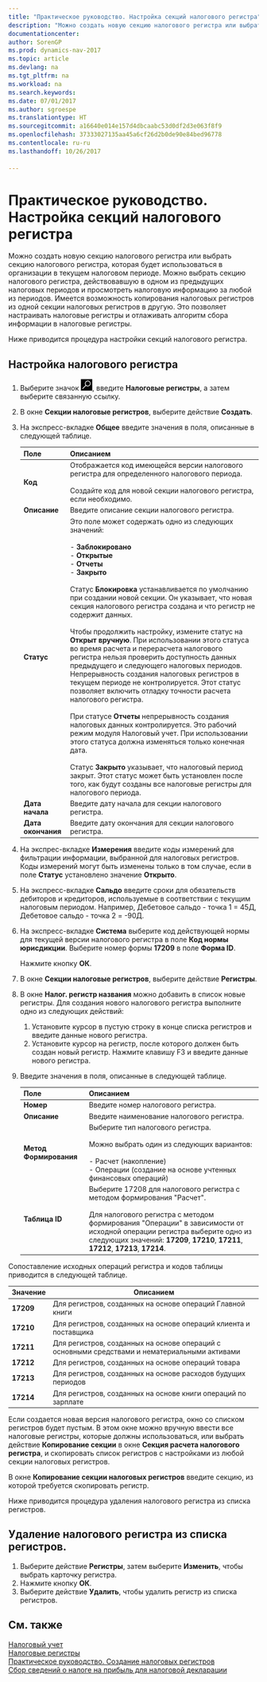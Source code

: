 ```yaml
---
title: "Практическое руководство. Настройка секций налогового регистра"
description: "Можно создать новую секцию налогового регистра или выбрать секцию налогового регистра, которая будет использоваться в организации в текущем налоговом периоде. Можно выбрать секцию налогового регистра, действовавшую в одном из предыдущих налоговых периодов и просмотреть налоговую информацию за любой из периодов. Имеется возможность копирования налоговых регистров из одной секции налоговых регистров в другую. Это позволяет настраивать налоговые регистры и отлаживать алгоритм сбора информации в налоговые регистры."
documentationcenter: 
author: SorenGP
ms.prod: dynamics-nav-2017
ms.topic: article
ms.devlang: na
ms.tgt_pltfrm: na
ms.workload: na
ms.search.keywords: 
ms.date: 07/01/2017
ms.author: sgroespe
ms.translationtype: HT
ms.sourcegitcommit: a16640e014e157d4dbcaabc53d0df2d3e063f8f9
ms.openlocfilehash: 37333027135aa45a6cf26d2b0de90e84bed96778
ms.contentlocale: ru-ru
ms.lasthandoff: 10/26/2017

---
```

# <a name="how-to-set-up-tax-register-sections"></a>Практическое руководство. Настройка секций налогового регистра
Можно создать новую секцию налогового регистра или выбрать секцию налогового регистра, которая будет использоваться в организации в текущем налоговом периоде. Можно выбрать секцию налогового регистра, действовавшую в одном из предыдущих налоговых периодов и просмотреть налоговую информацию за любой из периодов. Имеется возможность копирования налоговых регистров из одной секции налоговых регистров в другую. Это позволяет настраивать налоговые регистры и отлаживать алгоритм сбора информации в налоговые регистры.  

Ниже приводится процедура настройки секций налогового регистра.  

## <a name="to-set-up-a-tax-register"></a>Настройка налогового регистра  

1.  Выберите значок ![Поиск страницы или отчета](../../media/ui-search/search_small.png "Значок поиска страницы или отчета"), введите **Налоговые регистры**, а затем выберите связанную ссылку.  
2.  В окне **Секции налоговые регистров**, выберите действие **Создать**.  
3.  На экспресс-вкладке **Общее** введите значения в поля, описанные в следующей таблице.  

    |Поле|Описанием|  
    |-----------|-----------------|  
    |**Код**|Отображается код имеющейся версии налогового регистра для определенного налогового периода.<br /><br /> Создайте код для новой секции налогового регистра, если необходимо.|  
    |**Описание**|Введите описание секции налогового регистра.|  
    |**Статус**|Это поле может содержать одно из следующих значений:<br /><br /> -   **Заблокировано**<br />-   **Открытые**<br />-   **Отчеты**<br />-   **Закрыто**<br /><br /> Статус **Блокировка** устанавливается по умолчанию при создании новой секции. Он указывает, что новая секция налогового регистра создана и что регистр не содержит данных.<br /><br /> Чтобы продолжить настройку, измените статус на **Открыт вручную**. При использовании этого статуса во время расчета и перерасчета налогового регистра нельзя проверить доступность данных предыдущего и следующего налоговых периодов. Непрерывность создания налоговых регистров в текущем периоде не контролируется. Этот статус позволяет включить отладку точности расчета налогового регистра.<br /><br /> При статусе **Отчеты** непрерывность создания налоговых данных контролируется. Это рабочий режим модуля Налоговый учет. При использовании этого статуса должна изменяться только конечная дата.<br /><br /> Статус **Закрыто** указывает, что налоговый период закрыт. Этот статус может быть установлен после того, как будут созданы все налоговые регистры для налогового периода.|  
    |**Дата начала**|Введите дату начала для секции налогового регистра.|  
    |**Дата окончания**|Введите дату окончания для секции налогового регистра.|  

4.  На экспрес-вкладке **Измерения** введите коды измерений для фильтрации информации, выбранной для налоговых регистров. Коды измерений могут быть изменены только в том случае, если в поле **Статус** установлено значение **Открыто**.  
5.  На экспресс-вкладке **Сальдо** введите сроки для обязательств дебиторов и кредиторов, используемые в соответствии с текущим налоговым периодом. Например, Дебетовое сальдо - точка 1 = 45Д, Дебетовое сальдо - точка 2 = -90Д.  
6.  На экспресс-вкладке **Система** выберите код действующей нормы для текущей версии налогового регистра в поле **Код нормы юрисдикции**. Выберите номер формы **17209** в поле **Форма ID**.  

    Нажмите кнопку **ОК**.  

7.  В окне **Секции налоговые регистров**, выберите действие **Регистры**.  
8.  В окне **Налог. регистр названия** можно добавить в список новые регистры. Для создания нового налогового регистра выполните одно из следующих действий:  

    1.  Установите курсор в пустую строку в конце списка регистров и введите данные нового регистра.  
    2.  Установите курсор на регистр, после которого должен быть создан новый регистр. Нажмите клавишу F3 и введите данные нового регистра.  

9. Введите значения в поля, описанные в следующей таблице.  

    |Поле|Описанием|  
    |-----------|-----------------|  
    |**Номер**|Введите номер налогового регистра.|  
    |**Описание**|Введите наименование налогового регистра.|  
    |**Метод Формирования**|Выберите тип налогового регистра.<br /><br /> Можно выбрать один из следующих вариантов:<br /><br /> -   Расчет (накопление)<br />-   Операции (создание на основе учтенных финансовых операций)|  
    |**Таблица ID**|Выберите 17208 для налогового регистра с методом формирования "Расчет".<br /><br /> Для налогового регистра с методом формирования "Операции" в зависимости от исходной операции регистра выберите одно из следующих значений: **17209**, **17210**, **17211**, **17212**, **17213**, **17214**.|  

Сопоставление исходных операций регистра и кодов таблицы приводится в следующей таблице.  

|Значение|Описанием|  
|-----------|-----------------|  
|**17209**|Для регистров, созданных на основе операций Главной книги|  
|**17210**|Для регистров, созданных на основе операций клиента и поставщика|  
|**17211**|Для регистров, созданных на основе операций с основными средствами и нематериальными активами|  
|**17212**|Для регистров, созданных на основе операций товара|  
|**17213**|Для регистров, созданных на основе расходов будущих периодов|  
|**17214**|Для регистров, созданных на основе книги операций по зарплате|  

Если создается новая версия налогового регистра, окно со списком регистров будет пустым. В этом окне можно вручную ввести все налоговые регистры, которые должны использоваться, или выбрать действие **Копирование секции** в окне **Секция расчета налогового регистра**, и скопировать список регистров с настройками из любой секции налоговых регистров.  

В окне **Копирование секции налоговых регистров** введите секцию, из которой требуется скопировать регистр.  

Ниже приводится процедура удаления налогового регистра из списка регистров.  

## <a name="to-remove-a-tax-register-from-the-register-list"></a>Удаление налогового регистра из списка регистров.  

1.  Выберите действие **Регистры**, затем выберите **Изменить**, чтобы выбрать карточку регистра.  
2.  Нажмите кнопку **ОК**.  
3.  Выберите действие **Удалить**, чтобы удалить регистр из списка регистров.  

## <a name="see-also"></a>См. также  
 [Налоговый учет](tax-accounting.md)   
 [Налоговые регистры](tax-registers.md)   
 [Практическое руководство. Создание налоговых регистров](how-to-create-tax-registers.md)   
 [Сбор сведений о налоге на прибыль для налоговой декларации](collecting-profit-tax-information-for-tax-declaration.md)

